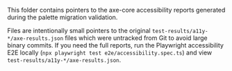 This folder contains pointers to the axe-core accessibility reports generated during the palette migration validation.

Files are intentionally small pointers to the original `test-results/a11y-*/axe-results.json` files which were untracked from Git to avoid large binary commits. If you need the full reports, run the Playwright accessibility E2E locally (`npx playwright test e2e/accessibility.spec.ts`) and view `test-results/a11y-*/axe-results.json`.
